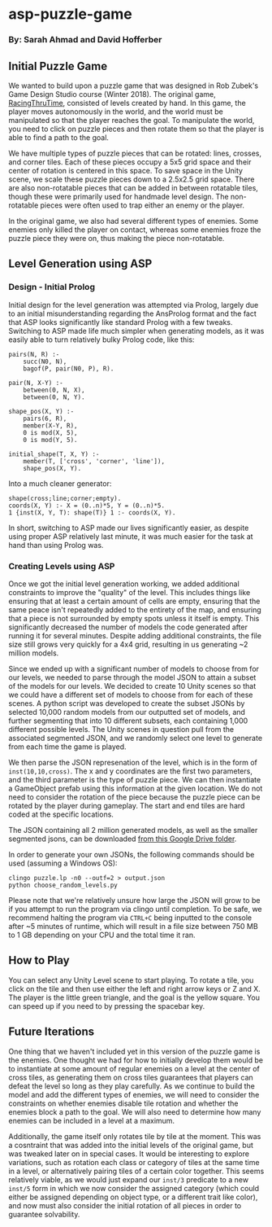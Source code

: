 # asp-puzzle-game
### By: Sarah Ahmad and David Hofferber

## Initial Puzzle Game
We wanted to build upon a puzzle game that was designed in Rob Zubek's Game Design Studio course (Winter 2018). The original game, [RacingThruTime](https://github.com/saz848/RacingThruTime), consisted of levels created by hand. In this game, the player moves autonomously in the world, and the world must be manipulated so that the player reaches the goal. To manipulate the world, you need to click on puzzle pieces and then rotate them so that the player is able to find a path to the goal.

We have multiple types of puzzle pieces that can be rotated: lines, crosses, and corner tiles. Each of these pieces occupy a 5x5 grid space and their center of rotation is centered in this space. To save space in the Unity scene, we scale these puzzle pieces down to a 2.5x2.5 grid space. There are also non-rotatable pieces that can be added in between rotatable tiles, though these were primarily used for handmade level design. The non-rotatable pieces were often used to trap either an enemy or the player. 

In the original game, we also had several different types of enemies. Some enemies only killed the player on contact, whereas some enemies froze the puzzle piece they were on, thus making the piece non-rotatable. 

## Level Generation using ASP

### Design - Initial Prolog
Initial design for the level generation was attempted via Prolog, largely due to an initial misunderstanding regarding the AnsProlog format and the fact that ASP looks significantly like standard Prolog with a few tweaks. Switching to ASP made life much simpler when generating models, as it was easily able to turn relatively bulky Prolog code, like this:
```
pairs(N, R) :-
	succ(N0, N),
	bagof(P, pair(N0, P), R).

pair(N, X-Y) :-
	between(0, N, X),
	between(0, N, Y).

shape_pos(X, Y) :-
	pairs(6, R),
	member(X-Y, R),
	0 is mod(X, 5),
	0 is mod(Y, 5).

initial_shape(T, X, Y) :-
    member(T, ['cross', 'corner', 'line']),
    shape_pos(X, Y).
```

Into a much cleaner generator:
```
shape(cross;line;corner;empty).
coords(X, Y) :- X = (0..n)*5, Y = (0..n)*5.
1 {inst(X, Y, T): shape(T)} 1 :- coords(X, Y).
```

In short, switching to ASP made our lives significantly easier, as despite using proper ASP relatively last minute, it was much easier for the task at hand than using Prolog was.

### Creating Levels using ASP

Once we got the initial level generation working, we added additional constraints to improve the "quality" of the level. This includes things like ensuring that at least a certain amount of cells are empty, ensuring that the same peace isn't repeatedly added to the entirety of the map, and ensuring that a piece is not surrounded by empty spots unless it itself is empty. This significantly decreased the number of models the code generated after running it for several minutes. Despite adding additional constraints, the file size still grows very quickly for a 4x4 grid, resulting in us generating ~2 million models.

Since we ended up with a significant number of models to choose from for our levels, we needed to parse through the model JSON to attain a subset of the models for our levels. We decided to create 10 Unity scenes so that we could have a different set of models to choose from for each of these scenes. A python script was developed to create the subset JSONs by selected 10,000 random models from our outputted set of models, and further segmenting that into 10 different subsets, each containing 1,000 different possible levels. The Unity scenes in question pull from the associated segmented JSON, and we randomly select one level to generate from each time the game is played. 

We then parse the JSON represenation of the level, which is in the form of `inst(10,10,cross)`. The x and y coordinates are the first two parameters, and the third parameter is the type of puzzle piece. We can then instantiate a GameObject prefab using this information at the given location. We do not need to consider the rotation of the piece because the puzzle piece can be rotated by the player during gameplay. The start and end tiles are hard coded at the specific locations.

The JSON containing all 2 million generated models, as well as the smaller segmented jsons, can be downloaded [from this Google Drive folder](https://drive.google.com/drive/folders/1izZUHmV_7Y5GmlJufRCTfJggH4vHG2Jw?usp=sharing).

In order to generate your own JSONs, the following commands should be used (assuming a Windows OS):
```
clingo puzzle.lp -n0 --outf=2 > output.json
python choose_random_levels.py
```

Please note that we're relatively unsure how large the JSON will grow to be if you attempt to run the program via clingo until completion. To be safe, we recommend halting the program via `CTRL+C` being inputted to the console after ~5 minutes of runtime, which will result in a file size between 750 MB to 1 GB depending on your CPU and the total time it ran.

## How to Play
You can select any Unity Level scene to start playing. To rotate a tile, you click on the tile and then use either the left and right arrow keys or Z and X. The player is the little green triangle, and the goal is the yellow square. You can speed up if you need to by pressing the spacebar key. 

## Future Iterations
One thing that we haven't included yet in this version of the puzzle game is the enemies. One thought we had for how to initially develop them would be to instantiate at some amount of regular enemies on a level at the center of cross tiles, as generating them on cross tiles guarantees that players can defeat the level so long as they play carefully. As we continue to build the model and add the different types of enemies, we will need to consider the constraints on whether enemies disable tile rotation and whether the enemies block a path to the goal. We will also need to determine how many enemies can be included in a level at a maximum.

Additionally, the game itself only rotates tile by tile at the moment. This was a cosntraint that was added into the initial levels of the original game, but was tweaked later on in special cases. It would be interesting to explore variations, such as rotation each class or category of tiles at the same time in a level, or alternatively pairing tiles of a certain color together. This seems relatively viable, as we would just expand our `inst/3` predicate to a new `inst/5` form in which we now consider the assigned category (which could either be assigned depending on object type, or a different trait like color), and now must also consider the initial rotation of all pieces in order to guarantee solvability.

